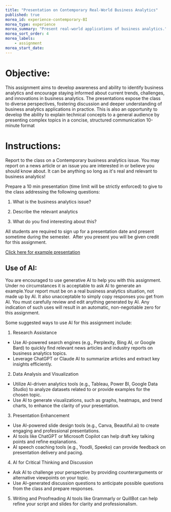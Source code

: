 ```yaml
---
title: "Presentation on Contemporary Real-World Business Analytics"
published: true
morea_id: experience-contemporary-BI
morea_type: experience
morea_summary: "Present real-world applications of business analytics."
morea_sort_order: 4
morea_labels: 
    - assignment
morea_start_date:
---
```


# Objective:
This assignment aims to develop awareness and ability to identify business analytics and encourage staying informed about current trends, challenges, and innovations in business analytics. The presentations expose the class to diverse perspectives, fostering discussion and deeper understanding of business analytics applications in practice. This is also an opportunity to develop the ability to explain technical concepts to a general audience by presenting complex topics in a concise, structured communication 10-minute format 

# Instructions:
Report to the class on a Contemporary business analytics issue. You may report on a news article or an issue you are interested in or believe you should know about. It can be anything so long as it's real and relevant to business analytics! 

Prepare a 10 min presentation (time limit will be strictly enforced) to give to the class addressing the following questions:

1. What is the business analytics issue?

2. Describe the relevant analytics

3. What do you find interesting about this?


All students are required to sign up for a presentation date and present sometime during the semester.  After you present you will be given credit for this assignment. 


[Click here for example presentation](https://drive.google.com/file/d/1OTcZtN0EcKz1qCex1hDhc7vncr0r0D27/view?usp=drive_link)

## Use of AI:
You are encouraged to use generative AI to help you with this assignment. Under no circumstances it is acceptable to ask AI to generate an example.Your report must be on a real business analytics situation, not made up by AI. It also unacceptable to simply copy responses you get from AI. You must carefully review and edit anything generated by AI. Any indication of such uses will result in an automatic, non-negotiable zero for this assignment.

Some suggested ways to use AI for this assignment include:
1. Research Assistance
- Use AI-powered search engines (e.g., Perplexity, Bing AI, or Google Bard) to quickly find relevant news articles and industry reports on business analytics topics.
- Leverage ChatGPT or Claude AI to summarize articles and extract key insights efficiently.
2. Data Analysis and Visualization
- Utilize AI-driven analytics tools (e.g., Tableau, Power BI, Google Data Studio) to analyze datasets related to or provide examples for the chosen topic. 
- Use AI to generate visualizations, such as graphs, heatmaps, and trend charts, to enhance the clarity of your presentation.
3. Presentation Enhancement
- Use AI-powered slide design tools (e.g., Canva, Beautiful.ai) to create engaging and professional presentations. 
- AI tools like ChatGPT or Microsoft Copilot can help draft key talking points and refine explanations. 
- AI speech coaching tools (e.g., Yoodli, Speeko) can provide feedback on presentation delivery and pacing.
4. AI for Critical Thinking and Discussion
- Ask AI to challenge your perspective by providing counterarguments or alternative viewpoints on your topic.
- Use AI-generated discussion questions to anticipate possible questions from the class and prepare responses.
5. Writing and Proofreading
AI tools like Grammarly or QuillBot can help refine your script and slides for clarity and professionalism.
